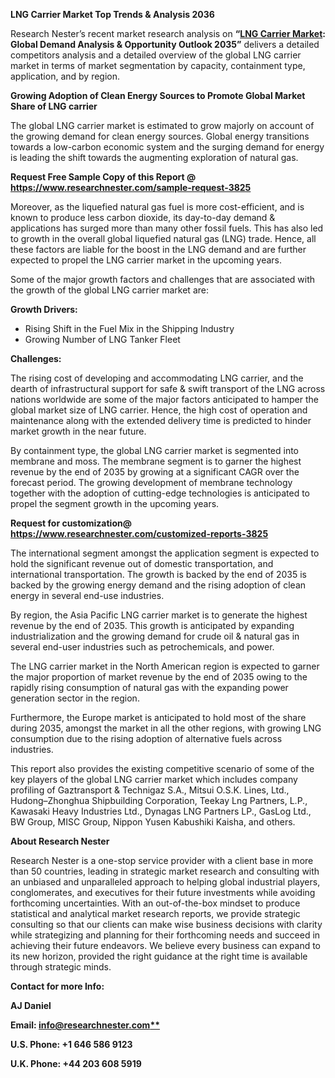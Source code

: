 ﻿<a name="_hlk135835180"></a>**LNG Carrier Market Top Trends & Analysis 2036**

Research Nester’s recent market research analysis on **“[LNG Carrier Market](https://www.researchnester.com/reports/lng-carrier-market/3825): Global Demand Analysis & Opportunity Outlook 2035”** delivers a detailed competitors analysis and a detailed overview of the global LNG carrier market in terms of market segmentation by <a name="_hlk137297120"></a>capacity, containment type, application, and by region. 

**Growing Adoption of Clean Energy Sources to Promote Global Market Share of LNG carrier**

The global LNG carrier market is estimated to grow majorly on account of the growing demand for clean energy sources. Global energy transitions towards a low-carbon economic system and the surging demand for energy is leading the shift towards the augmenting exploration of natural gas. 

<a name="_hlk168911023"></a><a name="_hlk168911453"></a>**Request Free Sample Copy of this Report @ <https://www.researchnester.com/sample-request-3825>** 

Moreover, as the liquefied natural gas fuel is more cost-efficient, and is known to produce less carbon dioxide, its day-to-day demand & applications has surged more than many other fossil fuels. This has also led to growth in the overall global liquefied natural gas (LNG) trade. Hence, all these factors are liable for the boost in the LNG demand and are further expected to propel the LNG carrier market in the upcoming years. 

Some of the major growth factors and challenges that are associated with the growth of the global LNG carrier market are:

**Growth Drivers:**

- Rising Shift in the Fuel Mix in the Shipping Industry
- Growing Number of LNG Tanker Fleet

**Challenges:**

The rising cost of developing and accommodating LNG carrier, and the dearth of infrastructural support for safe & swift transport of the LNG across nations worldwide are some of the major factors anticipated to hamper the global market size of LNG carrier. Hence, the high cost of operation and maintenance along with the extended delivery time is predicted to hinder market growth in the near future. 

By containment type, the global LNG carrier market is segmented into membrane and moss. The membrane segment is to garner the highest revenue by the end of 2035 by growing at a significant CAGR over the forecast period. The growing development of membrane technology together with the adoption of cutting-edge technologies is anticipated to propel the segment growth in the upcoming years.

**Request for customization@ <https://www.researchnester.com/customized-reports-3825>**  

The international segment amongst the application segment is expected to hold the significant revenue out of domestic transportation, and international transportation. The growth is backed by the end of 2035 is backed by the growing energy demand and the rising adoption of clean energy in several end-use industries.

By region, the Asia Pacific LNG carrier market is to generate the highest revenue by the end of 2035. This growth is anticipated by expanding industrialization and the growing demand for crude oil & natural gas in several end-user industries such as petrochemicals, and power.

The LNG carrier market in the North American region is expected to garner the major proportion of market revenue by the end of 2035 owing to the rapidly rising consumption of natural gas with the expanding power generation sector in the region.

Furthermore, the Europe market is anticipated to hold most of the share during 2035, amongst the market in all the other regions, with growing LNG consumption due to the rising adoption of alternative fuels across industries.

This report also provides the existing competitive scenario of some of the key players of the global LNG carrier market which includes company profiling of Gaztransport & Technigaz S.A., Mitsui O.S.K. Lines, Ltd., Hudong–Zhonghua Shipbuilding Corporation, Teekay Lng Partners, L.P., Kawasaki Heavy Industries Ltd., Dynagas LNG Partners LP., GasLog Ltd., BW Group, MISC Group, Nippon Yusen Kabushiki Kaisha, and others.      

<a name="_hlk168910495"></a>**About Research Nester**

Research Nester is a one-stop service provider with a client base in more than 50 countries, leading in strategic market research and consulting with an unbiased and unparalleled approach to helping global industrial players, conglomerates, and executives for their future investments while avoiding forthcoming uncertainties. With an out-of-the-box mindset to produce statistical and analytical market research reports, we provide strategic consulting so that our clients can make wise business decisions with clarity while strategizing and planning for their forthcoming needs and succeed in achieving their future endeavors. We believe every business can expand to its new horizon, provided the right guidance at the right time is available through strategic minds.

**Contact for more Info:**

**AJ Daniel**

**Email: [info@researchnester.com**](mailto:info@researchnester.com)**

**U.S. Phone: +1 646 586 9123** 

**U.K. Phone: +44 203 608 5919**
